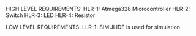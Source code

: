 HIGH LEVEL REQUIREMENTS:
HLR-1: Atmega328 Microcontroller
HLR-2: Switch
HLR-3: LED
HLR-4: Resistor


LOW LEVEL REQUIREMENTS:
LLR-1: SIMULIDE is used for simulation
